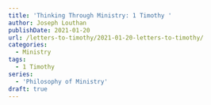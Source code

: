 ```yaml
---
title: 'Thinking Through Ministry: 1 Timothy '
author: Joseph Louthan
publishDate: 2021-01-20
url: /letters-to-timothy/2021-01-20-letters-to-timothy/
categories:
  - Ministry
tags:
  - 1 Timothy
series:
  - 'Philosophy of Ministry'
draft: true
---
```

